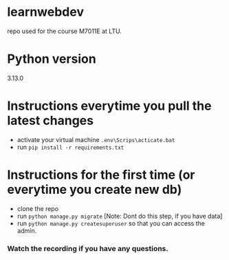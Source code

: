 # learnwebdev
repo used for the course M7011E at LTU.

# Python version
3.13.0

# Instructions everytime you pull the latest changes
* activate your virtual machine `.env\Scrips\acticate.bat`
* run `pip install -r requirements.txt`

# Instructions for the first time (or everytime you create new db)
* clone the repo
* run `python manage.py migrate` [Note: Dont do this step, if you have data]
* run `python manage.py createsuperuser` so that you can access the admin. 

### Watch the recording if you have any questions.

